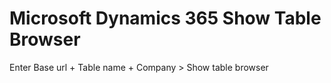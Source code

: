 # Microsoft Dynamics 365 Show Table Browser

Enter Base url + Table name + Company > Show table browser
